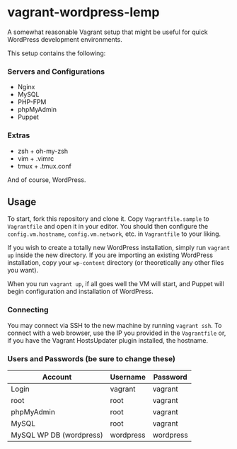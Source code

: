 # vagrant-wordpress-lemp
A somewhat reasonable Vagrant setup that might be useful for quick WordPress development environments.

This setup contains the following:
### Servers and Configurations
+ Nginx
+ MySQL
+ PHP-FPM
+ phpMyAdmin
+ Puppet

### Extras
+ zsh + oh-my-zsh
+ vim + .vimrc
+ tmux + .tmux.conf

And of course, WordPress.

## Usage
To start, fork this repository and clone it. Copy `Vagrantfile.sample` to `Vagrantfile` and open it in your editor. You should then configure the `config.vm.hostname`, `config.vm.network`, etc. in `Vagrantfile` to your liking.

If you wish to create a totally new WordPress installation, simply run `vagrant up` inside the new directory. If you are importing an existing WordPress installation, copy your `wp-content` directory (or theoretically any other files you want).

When you run `vagrant up`, if all goes well the VM will start, and Puppet will begin configuration and installation of WordPress.

### Connecting
You may connect via SSH to the new machine by running `vagrant ssh`. To connect with a web browser, use the IP you provided in the `Vagrantfile` or, if you have the Vagrant HostsUpdater plugin installed, the hostname.

### Users and Passwords (be sure to change these)

Account     | Username  | Password
------------|-----------|---------
Login       | vagrant   | vagrant
root        | root      | vagrant
phpMyAdmin  | root      | vagrant
MySQL       | root      | vagrant
MySQL WP DB (wordpress) | wordpress | wordpress
